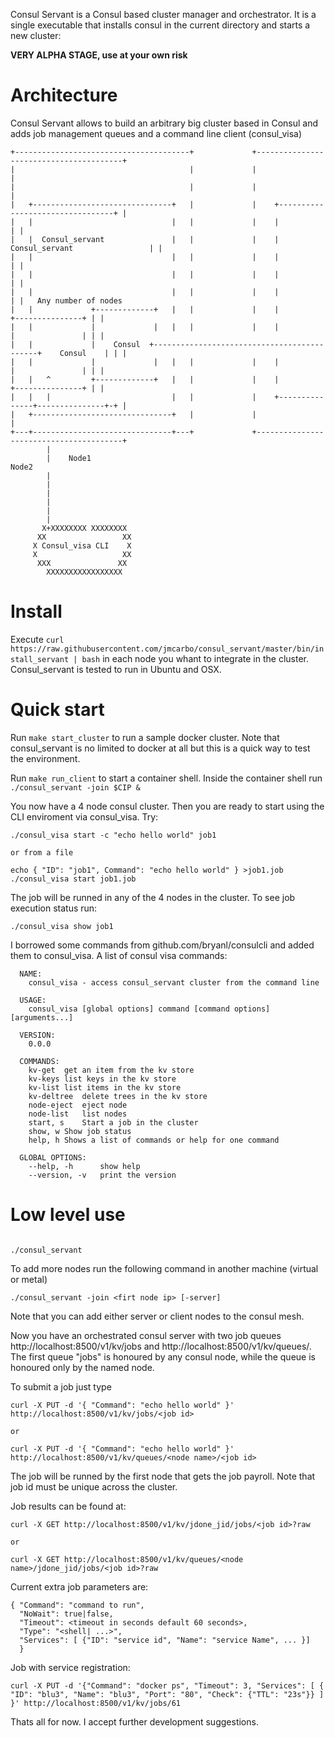 Consul Servant is a Consul based cluster manager and orchestrator. It is a single executable that
installs consul in the current directory and starts a new cluster:

**VERY ALPHA STAGE, use at your own risk**

# Architecture

Consul Servant allows to build an arbitrary big cluster based in Consul and adds job management queues
and a command line client (consul_visa)

```
+---------------------------------------+             +----------------------------------------+                            
|                                       |             |                                        |                            
|                                       |             |                                        |                            
|   +-------------------------------+   |             |    +---------------------------------+ |                            
|   |                               |   |             |    |                                 | |                            
|   |  Consul_servant               |   |             |    |  Consul_servant                 | |                            
|   |                               |   |             |    |                                 | |                            
|   |                               |   |             |    |                                 | |                            
|   |                               |   |             |    |                                 | |   Any number of nodes
|   |             +-------------+   |   |             |    |               +---------------+ | |                            
|   |             |             |   |   |             |    |               |               | | |                            
|   |             |    Consul  +--------------------------------------------+    Consul    | | |                            
|   |             |             |   |   |             |    |               |               | | |                            
|   |   ^         +-------------+   |   |             |    |               +---------------+ | |                            
|   |   |                           |   |             |    +---------------+---------------+-+ |                            
|   +-------------------------------+   |             |                                        |                            
+---+-------------------------------+---+             +----------------------------------------+                            
        |                                                                                                                   
        |    Node1                                                        Node2                                             
        |                                                                                                                   
        |                                                                                                                   
        |                                                                                                                   
        |                                                                                                                   
        |                                                                                                                   
        |                                                                                                                   
       X+XXXXXXXX XXXXXXXX                                                                                                  
      XX                 XX                                                                                                 
     X Consul_visa CLI    X                                                                                                 
     X                   XX                                                                                                 
      XXX               XX                                                                                                  
        XXXXXXXXXXXXXXXXX                                                                                                   
```

# Install

Execute `curl https://raw.githubusercontent.com/jmcarbo/consul_servant/master/bin/install_servant | bash` in each node you whant to 
integrate in the cluster. 
Consul_servant is tested to run in Ubuntu and OSX.

# Quick start
Run `make start_cluster` to run a sample docker cluster. Note that consul_servant is no limited to docker at all
but this is a quick way to test the environment.

Run `make run_client` to start a container shell. Inside the container shell run `./consul_servant -join $CIP &`

You now have a 4 node consul cluster. Then you are ready to start using the CLI enviroment via consul_visa. Try:

```
./consul_visa start -c "echo hello world" job1

or from a file

echo { "ID": "job1", Command": "echo hello world" } >job1.job
./consul_visa start job1.job

```

The job will be runned in any of the 4 nodes in the cluster. To see job execution status run:

```
./consul_visa show job1
```

I borrowed some commands from github.com/bryanl/consulcli and added them to consul_visa. A list of consul visa commands:

```
  NAME:
    consul_visa - access consul_servant cluster from the command line

  USAGE:
    consul_visa [global options] command [command options] [arguments...]

  VERSION:
    0.0.0

  COMMANDS:
    kv-get	get an item from the kv store
    kv-keys	list keys in the kv store
    kv-list	list items in the kv store
    kv-deltree	delete trees in the kv store
    node-eject	eject node
    node-list	list nodes
    start, s	Start a job in the cluster
    show, w	Show job status
    help, h	Shows a list of commands or help for one command

  GLOBAL OPTIONS:
    --help, -h		show help
    --version, -v	print the version
```

# Low level use


```

./consul_servant

```

To add more nodes run the following command in another machine (virtual or metal)

```
./consul_servant -join <firt node ip> [-server]
```

Note that you can add either server or client nodes to the consul mesh.

Now you have an orchestrated consul server with two job queues http://localhost:8500/v1/kv/jobs and 
http://localhost:8500/v1/kv/queues/<node name>. The first queue "jobs" is honoured by any consul node, while
the <node name> queue is honoured only by the named node.

To submit a job just type

```
curl -X PUT -d '{ "Command": "echo hello world" }' http://localhost:8500/v1/kv/jobs/<job id>

or 

curl -X PUT -d '{ "Command": "echo hello world" }' http://localhost:8500/v1/kv/queues/<node name>/<job id>
```

The job will be runned by the first node that gets the job payroll. Note that job id must be unique across the cluster.

Job results can be found at:

```
curl -X GET http://localhost:8500/v1/kv/jdone_jid/jobs/<job id>?raw

or

curl -X GET http://localhost:8500/v1/kv/queues/<node name>/jdone_jid/jobs/<job id>?raw
```

Current extra job parameters are:

```
{ "Command": "command to run", 
  "NoWait": true|false, 
  "Timeout": <timeout in seconds default 60 seconds>,
  "Type": "<shell| ...>",
  "Services": [ {"ID": "service id", "Name": "service Name", ... }]
  }
```

Job with service registration:

```
curl -X PUT -d '{"Command": "docker ps", "Timeout": 3, "Services": [ { "ID": "blu3", "Name": "blu3", "Port": "80", "Check": {"TTL": "23s"}} ] }' http://localhost:8500/v1/kv/jobs/61
```

Thats all for now. I accept further development suggestions. 


